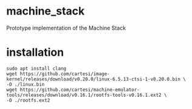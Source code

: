 # machine_stack

Prototype implementation of the Machine Stack

# installation

    sudo apt install clang
    wget https://github.com/cartesi/image-kernel/releases/download/v0.20.0/linux-6.5.13-ctsi-1-v0.20.0.bin \
    -O ./linux.bin
    wget https://github.com/cartesi/machine-emulator-tools/releases/download/v0.16.1/rootfs-tools-v0.16.1.ext2 \
    -O ./rootfs.ext2
